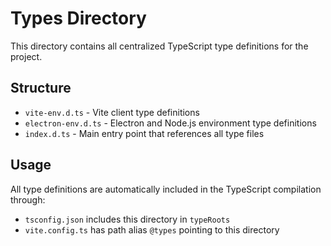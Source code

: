 # Types Directory

This directory contains all centralized TypeScript type definitions for the project.

## Structure

- `vite-env.d.ts` - Vite client type definitions
- `electron-env.d.ts` - Electron and Node.js environment type definitions
- `index.d.ts` - Main entry point that references all type files

## Usage

All type definitions are automatically included in the TypeScript compilation through:
- `tsconfig.json` includes this directory in `typeRoots`
- `vite.config.ts` has path alias `@types` pointing to this directory
